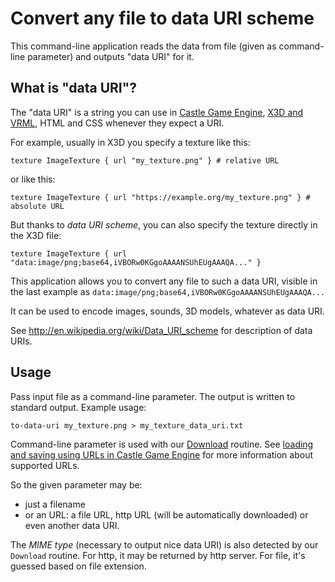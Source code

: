# Convert any file to data URI scheme

This command-line application reads the data from file (given as command-line parameter) and outputs "data URI" for it.

## What is "data URI"?

The "data URI" is a string you can use in [Castle Game Engine](https://castle-engine.io/), [X3D and VRML](https://castle-engine.io/vrml_x3d.php), HTML and CSS whenever they expect a URI.

For example, usually in X3D you specify a texture like this:

```
texture ImageTexture { url "my_texture.png" } # relative URL
```

or like this:

```
texture ImageTexture { url "https://example.org/my_texture.png" } # absolute URL
```

But thanks to _data URI scheme_, you can also specify the texture directly in the X3D file:

```
texture ImageTexture { url "data:image/png;base64,iVBORw0KGgoAAAANSUhEUgAAAQA..." }
```

This application allows you to convert any file to such a data URI, visible in the last example as `data:image/png;base64,iVBORw0KGgoAAAANSUhEUgAAAQA...`

It can be used to encode images, sounds, 3D models, whatever as data URI.

See http://en.wikipedia.org/wiki/Data_URI_scheme for description of data URIs.

## Usage

Pass input file as a command-line parameter. The output is written to standard output. Example usage:

```
to-data-uri my_texture.png > my_texture_data_uri.txt
```

Command-line parameter is used with our [Download](https://castle-engine.io/apidoc/html/CastleDownload.html#Download-String-TStreamOptions-) routine. See [loading and saving using URLs in Castle Game Engine](https://castle-engine.io/url) for more information about supported URLs.

So the given parameter may be:
- just a filename
- or an URL: a file URL, http URL (will be automatically downloaded) or even another data URI.

The _MIME type_ (necessary to output nice data URI) is also detected by our `Download` routine. For http, it may be returned by http server. For file, it's guessed based on file extension.